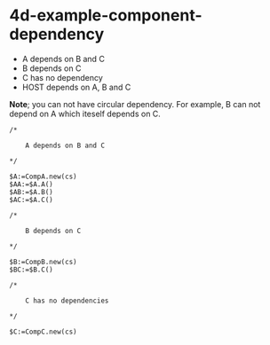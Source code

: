 # 4d-example-component-dependency

* A depends on B and C
* B depends on C
* C has no dependency
* HOST depends on A, B and C

**Note**; you can not have circular dependency. For example, B can not depend on A which iteself depends on C.

```4d
/*
	
	A depends on B and C
	
*/

$A:=CompA.new(cs)
$AA:=$A.A()
$AB:=$A.B()
$AC:=$A.C()

/*
	
	B depends on C
	
*/

$B:=CompB.new(cs)
$BC:=$B.C()

/*
	
	C has no dependencies
	
*/

$C:=CompC.new(cs)
```
